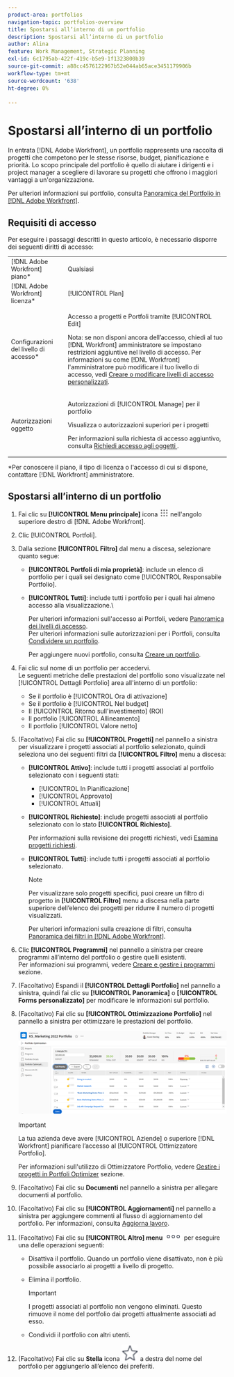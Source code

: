 ```yaml
---
product-area: portfolios
navigation-topic: portfolios-overview
title: Spostarsi all’interno di un portfolio
description: Spostarsi all’interno di un portfolio
author: Alina
feature: Work Management, Strategic Planning
exl-id: 6c1795ab-422f-419c-b5e9-1f1323800b39
source-git-commit: a88cc4576122967b52e044ab65ace3451179906b
workflow-type: tm+mt
source-wordcount: '638'
ht-degree: 0%

---
```


# Spostarsi all’interno di un portfolio

<!--
<p data-mc-conditions="QuicksilverOrClassic.Draft mode">(NOTE: This article will need to be further revised and maybe merged into Understanding Portfolios?! (other?!).)</p>
-->

In entrata [!DNL Adobe Workfront], un portfolio rappresenta una raccolta di progetti che competono per le stesse risorse, budget, pianificazione e priorità. Lo scopo principale del portfolio è quello di aiutare i dirigenti e i project manager a scegliere di lavorare su progetti che offrono i maggiori vantaggi a un&#39;organizzazione.

Per ulteriori informazioni sui portfolio, consulta [Panoramica del Portfolio in [!DNL Adobe Workfront]](../../../manage-work/portfolios/portfolios-overview/portfolio-overview.md).

## Requisiti di accesso

Per eseguire i passaggi descritti in questo articolo, è necessario disporre dei seguenti diritti di accesso:

<table style="table-layout:auto"> 
 <col> 
 <col> 
 <tbody> 
  <tr> 
   <td role="rowheader">[!DNL Adobe Workfront] piano*</td> 
   <td> <p>Qualsiasi </p> </td> 
  </tr> 
  <tr> 
   <td role="rowheader">[!DNL Adobe Workfront] licenza*</td> 
   <td> <p>[!UICONTROL Plan] </p> </td> 
  </tr> 
  <tr> 
   <td role="rowheader">Configurazioni del livello di accesso*</td> 
   <td> <p>Accesso a progetti e Portfoli tramite [!UICONTROL Edit]</p> <p>Nota: se non disponi ancora dell’accesso, chiedi al tuo [!DNL Workfront] amministratore se impostano restrizioni aggiuntive nel livello di accesso. Per informazioni su come [!DNL Workfront] l'amministratore può modificare il tuo livello di accesso, vedi <a href="../../../administration-and-setup/add-users/configure-and-grant-access/create-modify-access-levels.md" class="MCXref xref">Creare o modificare livelli di accesso personalizzati</a>.</p> </td> 
  </tr> 
  <tr> 
   <td role="rowheader">Autorizzazioni oggetto</td> 
   <td> <p>Autorizzazioni di [!UICONTROL Manage] per il portfolio</p> <p>Visualizza o autorizzazioni superiori per i progetti</p> <p>Per informazioni sulla richiesta di accesso aggiuntivo, consulta <a href="../../../workfront-basics/grant-and-request-access-to-objects/request-access.md" class="MCXref xref">Richiedi accesso agli oggetti </a>.</p> </td> 
  </tr> 
 </tbody> 
</table>

&#42;Per conoscere il piano, il tipo di licenza o l&#39;accesso di cui si dispone, contattare [!DNL Workfront] amministratore.

## Spostarsi all’interno di un portfolio

1. Fai clic su **[!UICONTROL Menu principale]** icona ![](assets/main-menu-icon.png) nell&#39;angolo superiore destro di [!DNL Adobe Workfront].

1. Clic [!UICONTROL Portfoli].
1. Dalla sezione **[!UICONTROL Filtro]** dal menu a discesa, selezionare quanto segue:

   * **[!UICONTROL Portfoli di mia proprietà]**: include un elenco di portfolio per i quali sei designato come [!UICONTROL Responsabile Portfolio].
   * **[!UICONTROL Tutti]**: include tutti i portfolio per i quali hai almeno accesso alla visualizzazione.\

     Per ulteriori informazioni sull&#39;accesso ai Portfoli, vedere [Panoramica dei livelli di accesso](../../../administration-and-setup/add-users/access-levels-and-object-permissions/access-levels-overview.md).\
      Per ulteriori informazioni sulle autorizzazioni per i Portfoli, consulta  [Condividere un portfolio](../../../workfront-basics/grant-and-request-access-to-objects/share-a-portfolio..md).

     Per aggiungere nuovi portfolio, consulta [Creare un portfolio](../../../manage-work/portfolios/create-and-manage-portfolios/create-portfolios.md).

1. Fai clic sul nome di un portfolio per accedervi.\
   Le seguenti metriche delle prestazioni del portfolio sono visualizzate nel [!UICONTROL Dettagli Portfolio] area all&#39;interno di un portfolio:

   * Se il portfolio è [!UICONTROL Ora di attivazione]
   * Se il portfolio è [!UICONTROL Nel budget]
   * Il [!UICONTROL Ritorno sull&#39;investimento] (ROI)
   * Il portfolio [!UICONTROL Allineamento]
   * Il portfolio [!UICONTROL Valore netto]

1. (Facoltativo) Fai clic su **[!UICONTROL Progetti]** nel pannello a sinistra per visualizzare i progetti associati al portfolio selezionato, quindi seleziona uno dei seguenti filtri da **[!UICONTROL Filtro]** menu a discesa:

   * **[!UICONTROL Attivo]**: include tutti i progetti associati al portfolio selezionato con i seguenti stati:

      * [!UICONTROL In Pianificazione]
      * [!UICONTROL Approvato]
      * [!UICONTROL Attuali]
   * **[!UICONTROL Richiesto]**: include progetti associati al portfolio selezionato con lo stato **[!UICONTROL Richiesto]**.

     Per informazioni sulla revisione dei progetti richiesti, vedi [Esamina progetti richiesti](../../../manage-work/portfolios/create-and-manage-portfolios/review-requested-projects.md).

   * **[!UICONTROL Tutti]**: include tutti i progetti associati al portfolio selezionato.

     >[!NOTE]
     >
     >Per visualizzare solo progetti specifici, puoi creare un filtro di progetto in **[!UICONTROL Filtro]** menu a discesa nella parte superiore dell’elenco dei progetti per ridurre il numero di progetti visualizzati.

     Per ulteriori informazioni sulla creazione di filtri, consulta [Panoramica dei filtri in [!DNL Adobe Workfront]](../../../reports-and-dashboards/reports/reporting-elements/filters-overview.md).


1. Clic **[!UICONTROL Programmi]** nel pannello a sinistra per creare programmi all’interno del portfolio o gestire quelli esistenti.\
   Per informazioni sui programmi, vedere [Creare e gestire i programmi](../../../manage-work/portfolios/create-and-manage-programs/create-and-manage-programs.md) sezione.

1. (Facoltativo) Espandi il **[!UICONTROL Dettagli Portfolio]** nel pannello a sinistra, quindi fai clic su **[!UICONTROL Panoramica]** o **[!UICONTROL Forms personalizzato]** per modificare le informazioni sul portfolio.

1. (Facoltativo) Fai clic su **[!UICONTROL Ottimizzazione Portfolio]** nel pannello a sinistra per ottimizzare le prestazioni del portfolio.

   ![](assets/portfolio-optimizer-with-projects-nwe-350x89.png)

   >[!IMPORTANT]
   >
   >La tua azienda deve avere [!UICONTROL Aziende] o superiore [!DNL Workfront] pianificare l’accesso al [!UICONTROL Ottimizzatore Portfolio].

   Per informazioni sull&#39;utilizzo di Ottimizzatore Portfolio, vedere [Gestire i progetti in Portfoli Optimizer](../../../manage-work/portfolios/portfolio-optimizer/manage-projects-in-portfolio-optimizer.md) sezione.

1. (Facoltativo) Fai clic su **Documenti** nel pannello a sinistra per allegare documenti al portfolio.
1. (Facoltativo) Fai clic su **[!UICONTROL Aggiornamenti]** nel pannello a sinistra per aggiungere commenti al flusso di aggiornamento del portfolio. Per informazioni, consulta [Aggiorna lavoro](../../../workfront-basics/updating-work-items-and-viewing-updates/update-work.md).
1. (Facoltativo) Fai clic su **[!UICONTROL Altro] menu** ![](assets/qs-more-icon-on-an-object.png) per eseguire una delle operazioni seguenti:

   * Disattiva il portfolio. Quando un portfolio viene disattivato, non è più possibile associarlo ai progetti a livello di progetto.
   * Elimina il portfolio.

     >[!IMPORTANT]
     >
     >I progetti associati al portfolio non vengono eliminati. Questo rimuove il nome del portfolio dai progetti attualmente associati ad esso.

   * Condividi il portfolio con altri utenti.

1. (Facoltativo) Fai clic su **Stella** icona ![](assets/qs-star-icon-favorites-39x38.png) a destra del nome del portfolio per aggiungerlo all’elenco dei preferiti.
